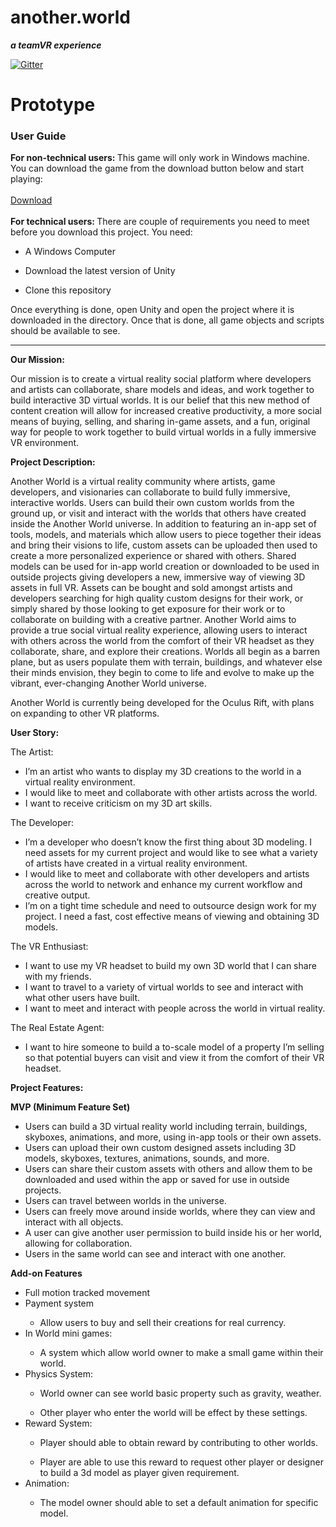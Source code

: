 <html>

<h1>another.world</h1>
 
<b><i>a teamVR experience</b></i>

[![Gitter](https://badges.gitter.im/Join%20Chat.svg)](https://gitter.im/Team_VR/Lobby#?utm_source=badge&utm_medium=badge&utm_campaign=pr-badge&utm_content=badge)

<h1>Prototype</h1>
<h3>User Guide</h3>
<b>For non-technical users: </b>
This game will only work in Windows machine. You can download the game from the download button below and start playing:
<br></br>
<a href="https://github.com/mattCarapella/AnotherWorld/raw/develop/Another.World/anotherWorld.exe">Download</a>
<br></br>
<b>For technical users: </b>There are couple of requirements you need to meet before you download this project. You need: 
<ul><li> A Windows Computer </li></ul>
<ul><li> Download the latest version of Unity </li></ul>
<ul><li> Clone this repository </li></ul>

Once everything is done, open Unity and open the project where it is downloaded in the directory. Once that is done, all game objects and scripts should be available to see.
<hr></hr>

<b>Our Mission:</b>

Our mission is to create a virtual reality social platform where developers and artists can collaborate, share models and ideas, and work together to build interactive 3D virtual worlds. It is our belief that this new method of content creation will allow for increased creative productivity, a more social means of buying, selling, and sharing in-game assets, and a fun, original way for people to work together to build virtual worlds in a fully immersive VR environment.

<b>Project Description:</b>

Another World is a virtual reality community where artists, game developers, and visionaries can collaborate to build fully immersive, interactive worlds. Users can build their own custom worlds from the ground up, or visit and interact with the worlds that others have created inside the Another World universe. In addition to featuring an in-app set of tools, models, and materials which allow users to piece together their ideas and bring their visions to life, custom assets can be uploaded then used to create a more personalized experience or shared with others. Shared models can be used for in-app world creation or downloaded to be used in outside projects giving developers a new, immersive way of viewing 3D assets in full VR. Assets can be bought and sold amongst artists and developers searching for high quality custom designs for their work, or simply shared by those looking to get exposure for their work or to collaborate on building with a creative partner. Another World aims to provide a true social virtual reality experience, allowing users to interact with others across the world from the comfort of their VR headset as they collaborate, share, and explore their creations. Worlds all begin as a barren plane, but as users populate them with terrain, buildings, and whatever else their minds envision, they begin to come to life and evolve to make up the vibrant, ever-changing Another World universe.

Another World is currently being developed for the Oculus Rift, with plans on expanding to other VR platforms.


<b>User Story:</b>

The Artist: 
<ul><li>I’m an artist who wants to display my 3D creations to the world in a virtual reality environment.</li>
	<li>I would like to meet and collaborate with other artists across the world.</li>
	<li>I want to receive criticism on my 3D art skills.</li></ul>

The Developer:  
<ul><li>I’m a developer who doesn’t know the first thing about 3D modeling. I need assets for my current project and would like to see what a variety of artists have created in a virtual reality environment.</li>
<li>I would like to meet and collaborate with other developers and artists across the world to network and enhance my current workflow and creative output.</li>
<li>I’m on a tight time schedule and need to outsource design work for my project. I need a fast, cost effective means of viewing and obtaining 3D models.</li></ul>

The VR Enthusiast:
<ul><li>I want to use my VR headset to build my own 3D world that I can share with my friends.</li>
<li>I want to travel to a variety of virtual worlds to see and interact with what other users have built.</li>
	<li>I want to meet and interact with people across the world in virtual reality.</li></ul>

The Real Estate Agent:
<ul><li>I want to hire someone to build a to-scale model of a property I’m selling so that potential buyers can visit and view it from the comfort of their VR headset.</li></ul>


<b>Project Features:</b>

<b>MVP (Minimum Feature Set)</b>
<ul><li>Users can build a 3D virtual reality world including terrain, buildings, skyboxes, animations, and more, using in-app tools or their own assets.</li>
<li>Users can upload their own custom designed assets including 3D models, skyboxes, textures, animations, sounds, and more.</li>
<li>Users can share their custom assets with others and allow them to be downloaded and used within the app or saved for use in outside projects.</li>
<li>Users can travel between worlds in the universe.</li>
<li>Users can freely move around inside worlds, where they can view and interact with all objects.</li>
<li>A user can give another user permission to build inside his or her world, allowing for collaboration.</li>
<li>Users in the same world can see and interact with one another.</li></ul> 

<b>Add-on Features</b>
<ul><li>Full motion tracked movement</li>
	<li>Payment system</li>
	<ul><li>Allow users to buy and sell their creations for real currency.</li></ul>
	<li>In World mini games:</li>
	<ul><li>A system which allow world owner to make a small game within their world.</li></ul>
	<li>Physics System:</li>
	<ul><li>World owner can see world basic property such as gravity, weather.</li></ul>
	<ul><li>Other player who enter the world will be effect by these settings.</li></ul>
	<li>Reward System:</li>
<ul><li>Player should able to obtain reward by contributing to other worlds.</li></ul>
<ul><li>Player are able to use this reward to request other player or designer to build a 3d model as player given requirement.</li></ul>
	<li>Animation:</li>
<ul><li>The model owner should able to set a default animation for specific model.</li></ul>

</html>
